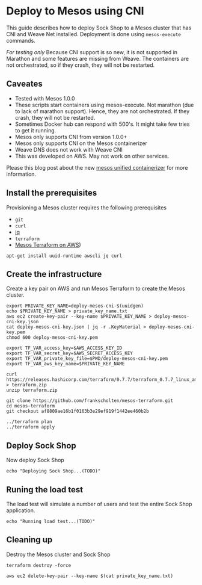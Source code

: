 <!-- deploy-test require-env AWS_ACCESS_KEY_ID AWS_SECRET_ACCESS_KEY AWS_DEFAULT_REGION -->

# Deploy to Mesos using CNI

This guide describes how to deploy Sock Shop to a Mesos cluster that has CNI and Weave Net installed. Deployment is done using `mesos-execute` commands.

*For testing only* Because CNI support is so new, it is not supported in Marathon and some features are missing from Weave. The containers are not orchestrated, so if they crash, they will not be restarted.

## Caveates

- Tested with Mesos 1.0.0
- These scripts start containers using mesos-execute. Not marathon (due to lack of marathon support). Hence, they are not orchestrated. If they crash, they will not be restarted.
- Sometimes Docker hub can respond with 500's. It might take few tries to get it running.
- Mesos only supports CNI from version 1.0.0+
- Mesos only supports CNI on the Mesos containerizer
- Weave DNS does not work with Weave CNI
- This was developed on AWS. May not work on other services.

Please this blog post about the new [mesos unified containerizer](http://winderresearch.com/2016/07/02/Overview-of-Mesos-New-Unified-Containerizer/) for more information.

## Install the prerequisites

Provisioning a Mesos cluster requires the following prerequisites

* `git`
* `curl`
* [jq](https://stedolan.github.io/jq/)
* `terraform`
* [Mesos Terraform on AWS](https://github.com/philwinder/mesos-terraform))

<!-- deploy-test-start pre-install -->
    apt-get install uuid-runtime awscli jq curl
<!-- deploy-test-end -->

## Create the infrastructure

Create a key pair on AWS and run Mesos Terraform to create the Mesos cluster.
<!-- deploy-test-start create-infrastructure -->
    export PRIVATE_KEY_NAME=deploy-mesos-cni-$(uuidgen)
    echo $PRIVATE_KEY_NAME > private_key_name.txt
    aws ec2 create-key-pair --key-name $PRIVATE_KEY_NAME > deploy-mesos-cni-key.json
    cat deploy-mesos-cni-key.json | jq -r .KeyMaterial > deploy-mesos-cni-key.pem
    chmod 600 deploy-mesos-cni-key.pem
    
    export TF_VAR_access_key=$AWS_ACCESS_KEY_ID
    export TF_VAR_secret_key=$AWS_SECRET_ACCESS_KEY
    export TF_VAR_private_key_file=$PWD/deploy-mesos-cni-key.pem
    export TF_VAR_aws_key_name=$PRIVATE_KEY_NAME
    
    curl https://releases.hashicorp.com/terraform/0.7.7/terraform_0.7.7_linux_amd64.zip > terraform.zip
    unzip terraform.zip
    
    git clone https://github.com/frankscholten/mesos-terraform.git
    cd mesos-terraform
    git checkout af8809ae16b1f0163b3e29ef919f1442ee460b2b
   
    ../terraform plan
    ../terraform apply                   
<!-- deploy-test-end -->

## Deploy Sock Shop

Now deploy Sock Shop

<!-- deploy-test-start create-infrastructure -->
    echo "Deploying Sock Shop...(TODO)"
<!-- deploy-test-end -->

## Runing the load test

The load test will simulate a number of users and test the entire Sock Shop application.

<!-- deploy-test-start run-tests -->
    echo "Running load test...(TODO)"
<!-- deploy-test-end -->

## Cleaning up

Destroy the Mesos cluster and Sock Shop

<!-- deploy-test-start destroy-infrastructure -->
    terraform destroy -force

    aws ec2 delete-key-pair --key-name $(cat private_key_name.txt)
<!-- deploy-test-end -->